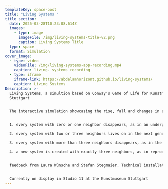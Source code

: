```yaml
---
templateKey: space-post
title: "Living Systems "
title section:
  date: 2025-03-28T10:23:08.614Z
  images:
    - type: image
      imageFile: /img/living-systems-title-v2.png
      caption: Living Systems Title
  type: space
  format: Simulation
cover_image:
  - type: video
    videoFile: /img/living-systems-app-recording.mp4
    caption: living. systems recording
  - type: iframe
    iframe-link: https://abdelamhorizont.github.io/living-systems/
    caption: Living Systems
Description: >-
  Living Systems, a simultion based on Conway‘s Game of Life for Kunstmuseum
  Stuttgart


  The interactive simulation showcasing the rise, fall and changes in a society of living organisms is based on a few simple rules that lead to stable, instable and the emergence of various semistable patterns: still lives, oscillators and spaceships, which themselves can be used to simulate for example the simulation itself 🤯


  1. every system with zero or one neighbor disappears, as in an underpopulation.

  2. every system with two or three neighbors lives on in the next generation.

  3. every system with more than three neighbors disappears, as in the case of overpopulation.

  4. a new system is created with exactly three neighbors, as in reproduction.


  feedback from Laura Wünsche and Stefan Stegmaier. Technical installation and code support by Stefan Avramescu


  Currently on display in Studio 11 at the Kunstmuseum Stuttgart
---
```

